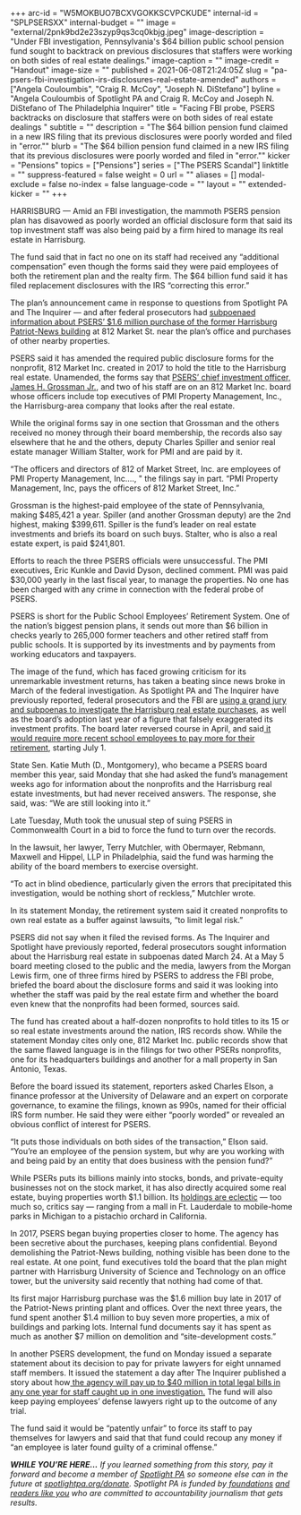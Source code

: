 +++
arc-id = "W5MOKBUO7BCXVGOKKSCVPCKUDE"
internal-id = "SPLPSERSXX"
internal-budget = ""
image = "external/2pnk9bd2e23szyp9qs3cq0kbjg.jpeg"
image-description = "Under FBI investigation, Pennsylvania's $64 billion public school pension fund sought to backtrack on previous disclosures that staffers were working on both sides of real estate dealings."
image-caption = ""
image-credit = "Handout"
image-size = ""
published = 2021-06-08T21:24:05Z
slug = "pa-psers-fbi-investigation-irs-disclosures-real-estate-amended"
authors = ["Angela Couloumbis", "Craig R. McCoy", "Joseph N. DiStefano"]
byline = "Angela Couloumbis of Spotlight PA and Craig R. McCoy and Joseph N. DiStefano of The Philadelphia Inquirer"
title = "Facing FBI probe, PSERS backtracks on disclosure that staffers were on both sides of real estate dealings "
subtitle = ""
description = "The $64 billion pension fund claimed in a new IRS filing that its previous disclosures were poorly worded and filed in \"error.\""
blurb = "The $64 billion pension fund claimed in a new IRS filing that its previous disclosures were poorly worded and filed in \"error.\""
kicker = "Pensions"
topics = ["Pensions"]
series = ["The PSERS Scandal"]
linktitle = ""
suppress-featured = false
weight = 0
url = ""
aliases = []
modal-exclude = false
no-index = false
language-code = ""
layout = ""
extended-kicker = ""
+++

HARRISBURG — Amid an FBI investigation, the mammoth PSERS pension plan has disavowed as poorly worded an official disclosure form that said its top investment staff was also being paid by a firm hired to manage its real estate in Harrisburg.

The fund said that in fact no one on its staff had received any “additional compensation” even though the forms said they were paid employees of both the retirement plan and the realty firm. The $64 billion fund said it has filed replacement disclosures with the IRS “correcting this error.”

The plan’s announcement came in response to questions from Spotlight PA and The Inquirer — and after federal prosecutors had <a href="https://lesspage.com/news/2021/05/pa-fbi-pension-psers-investigation-subpoenas-properties-real-estate-harrisburg/" target="_blank">subpoenaed information about PSERS’ $1.6 million purchase of the former Harrisburg Patriot-News building</a> at 812 Market St. near the plan’s office and purchases of other nearby properties.

PSERS said it has amended the required public disclosure forms for the nonprofit, 812 Market Inc. created in 2017 to hold the title to the Harrisburg real estate. Unamended, the forms say that <a href="https://www.inquirer.com/business/psers-investment-manager-pension-pa-replace-probes-20210420.html">PSERS’ chief investment officer, James H. Grossman Jr.</a>, and two of his staff are on an 812 Market Inc. board whose officers include top executives of PMI Property Management, Inc., the Harrisburg-area company that looks after the real estate.

While the original forms say in one section that Grossman and the others received no money through their board membership, the records also say elsewhere that he and the others, deputy Charles Spiller and senior real estate manager William Stalter, work for PMI and are paid by it.

“The officers and directors of 812 of Market Street, Inc. are employees of PMI Property Management, Inc...., " the filings say in part. “PMI Property Management, Inc, pays the officers of 812 Market Street, Inc.”

<script src="https://lesspage.com/embed.js" async></script><div data-spl-embed-version="1" data-spl-src="https://lesspage.com/embeds/newsletter/"></div>

Grossman is the highest-paid employee of the state of Pennsylvania, making $485,421 a year. Spiller (and another Grossman deputy) are the 2nd highest, making $399,611. Spiller is the fund’s leader on real estate investments and briefs its board on such buys. Stalter, who is also a real estate expert, is paid $241,801.

Efforts to reach the three PSERS officials were unsuccessful. The PMI executives, Eric Kunkle and David Dyson, declined comment. PMI was paid $30,000 yearly in the last fiscal year, to manage the properties. No one has been charged with any crime in connection with the federal probe of PSERS.

PSERS is short for the Public School Employees’ Retirement System. One of the nation’s biggest pension plans, it sends out more than $6 billion in checks yearly to 265,000 former teachers and other retired staff from public schools. It is supported by its investments and by payments from working educators and taxpayers.

The image of the fund, which has faced growing criticism for its unremarkable investment returns, has taken a beating since news broke in March of the federal investigation. As Spotlight PA and The Inquirer have<a href="https://www.inquirer.com/business/psers-pension-fbi-pa-probe-subpoenas-20210516.html"> </a>previously reported, federal prosecutors and the FBI are <a href="https://lesspage.com/news/2021/05/pa-fbi-pension-psers-investigation-subpoenas-properties-real-estate-harrisburg/" target="_blank">using a grand jury and subpoenas to investigate the Harrisburg real estate purchases</a>, as well as the board’s adoption last year of a figure that falsely exaggerated its investment profits. The board later reversed course in April, and said<a href="https://www.inquirer.com/business/psers-pension-board-teachers-school-pa-fund-wolf-20210419.html"> it would require more recent school employees to pay more for their retirement</a>, starting July 1.

State Sen. Katie Muth (D., Montgomery), who became a PSERS board member this year, said Monday that she had asked the fund’s management weeks ago for information about the nonprofits and the Harrisburg real estate investments, but had never received answers. The response, she said, was: “We are still looking into it.”

<script src="https://lesspage.com/embed.js" async></script><div data-spl-embed-version="1" data-spl-src="https://lesspage.com/embeds/tips/?tip_text=%3Cb%3EDo%20you%20have%20information%20about%20the%20ongoing%20federal%20investigation%20into%20PSERS%20or%20its%20past%20actions%3F%3C%2Fb%3E%20We%20want%20to%20hear%20from%20you."></div>

Late Tuesday, Muth took the unusual step of suing PSERS in Commonwealth Court in a bid to force the fund to turn over the records.

In the lawsuit, her lawyer, Terry Mutchler, with Obermayer, Rebmann, Maxwell and Hippel, LLP in Philadelphia, said the fund was harming the ability of the board members to exercise oversight.

“To act in blind obedience, particularly given the errors that precipitated this investigation, would be nothing short of reckless,” Mutchler wrote.

In its statement Monday, the retirement system said it created nonprofits to own real estate as a buffer against lawsuits, “to limit legal risk.”

PSERS did not say when it filed the revised forms. As The Inquirer and Spotlight have previously reported, federal prosecutors sought information about the Harrisburg real estate in subpoenas dated March 24. At a May 5 board meeting closed to the public and the media, lawyers from the Morgan Lewis firm, one of three firms hired by PSERS to address the FBI probe, briefed the board about the disclosure forms and said it was looking into whether the staff was paid by the real estate firm and whether the board even knew that the nonprofits had been formed, sources said.

The fund has created about a half-dozen nonprofits to hold titles to its 15 or so real estate investments around the nation, IRS records show. While the statement Monday cites only one, 812 Market Inc. public records show that the same flawed language is in the filings for two other PSERs nonprofits, one for its headquarters buildings and another for a mall property in San Antonio, Texas.

Before the board issued its statement, reporters asked Charles Elson, a finance professor at the University of Delaware and an expert on corporate governance, to examine the filings, known as 990s, named for their official IRS form number. He said they were either “poorly worded” or revealed an obvious conflict of interest for PSERS.

“It puts those individuals on both sides of the transaction,” Elson said. “You’re an employee of the pension system, but why are you working with and being paid by an entity that does business with the pension fund?”

While PSERs puts its billions mainly into stocks, bonds, and private-equity businesses not on the stock market, it has also directly acquired some real estate, buying properties worth $1.1 billion. Its <a href="https://www.inquirer.com/business/psers-pensions-real-estate-florida-california-farms-atlanta-washington-20190412.html">holdings are eclectic</a> — too much so, critics say — ranging from a mall in Ft. Lauderdale to mobile-home parks in Michigan to a pistachio orchard in California.

<script src="https://lesspage.com/embed.js" async></script><div data-spl-embed-version="1" data-spl-src="https://lesspage.com/embeds/donate/?teaser_text=Help%20Spotlight%20PA%20continue%20to%20dig%20into%20the%20federal%20investigation%20of%20Pa.'s%20massive%20public%20school%20pension%20fund%20by%20becoming%20a%20member.&eyebrow_text=PAY%20IT%20FORWARD"></div>

In 2017, PSERS began buying properties closer to home. The agency has been secretive about the purchases, keeping plans confidential. Beyond demolishing the Patriot-News building, nothing visible has been done to the real estate. At one point, fund executives told the board that the plan might partner with Harrisburg University of Science and Technology on an office tower, but the university said recently that nothing had come of that.

Its first major Harrisburg purchase was the $1.6 million buy late in 2017 of the Patriot-News printing plant and offices. Over the next three years, the fund spent another $1.4 million to buy seven more properties, a mix of buildings and parking lots. Internal fund documents say it has spent as much as another $7 million on demolition and “site-development costs.”

In another PSERS development, the fund on Monday issued a separate statement about its decision to pay for private lawyers for eight unnamed staff members. It issued the statement a day after The Inquirer published a story about how<a href="https://www.inquirer.com/business/psers-lawyers-legal-fees-fbi-investigation-probe-20210605.html"> the agency will pay up to $40 million in total legal bills in any one year for staff caught up in one investigation.</a> The fund will also keep paying employees’ defense lawyers right up to the outcome of any trial.

The fund said it would be “patently unfair” to force its staff to pay themselves for lawyers and said that that fund could recoup any money if “an employee is later found guilty of a criminal offense.”

<i><b>WHILE YOU’RE HERE...</b></i><i> If you learned something from this story, pay it forward and become a member of </i><a href="https://lesspage.com/"><i>Spotlight PA</i></a><i> so someone else can in the future at </i><a href="http://spotlightpa.org/donate"><i>spotlightpa.org/donate</i></a><i>. Spotlight PA is funded by</i><a href="https://lesspage.com/support"><i> foundations</i></a><i> </i><a href="https://lesspage.com/support"><i>and readers like you</i></a><i> who are committed to accountability journalism that gets results.</i>
